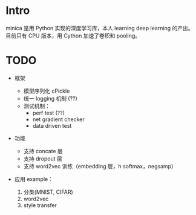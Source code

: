 # Intro

minica 是用 Python 实现的深度学习库，本人 learning deep learning 的产出。
目前只有 CPU 版本，用 Cython 加速了卷积和 pooling。

# TODO

* 框架
  * 模型序列化 cPickle
  * 统一 logging 机制 (??)
  * 测试机制：
    * perf test (??)
    * net gradient checker
    * data driven test

* 功能
  * 支持 concate 层
  * 支持 dropout 层
  * 支持 word2vec 训练（embedding 层，h softmax，negsamp）

* 应用 example：
  1. 分类(MNIST, CIFAR)
  2. word2vec
  3. style transfer
